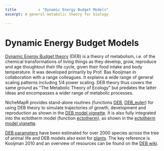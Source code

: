 ```yaml
---
title          : "Dynamic Energy Budget Models"
excerpt: A general metabolic theory for biology

---
```

<h1>Dynamic Energy Budget Models</h1>


<p>
<a href="https://en.wikipedia.org/wiki/Dynamic_energy_budget_theory">Dynamic Energy Budget theory</a> (DEB) is a theory of metabolism, i.e. of the chemical transformations of living things as they develop, grow, reproduce and age thoughtout their life cycle, given their food intake and body temperature. It was developed primarily by Prof. Bas Kooijman in collaboration with a range colleagues. It explains a wide range of general scaling patterns including 1/4 power scaling. DEB theory thus covers the same ground as "The Metabolic Theory of Ecology" but predates the latter ideas and encompasses a wider range of metabolic processes.
<p>
NicheMapR provides stand-alone routines (functions <a href="https://github.com/mrke/NicheMapR/blob/master/R/DEB.R">DEB</a>, <a href="https://github.com/mrke/NicheMapR/blob/master/R/DEB_euler.R">DEB_euler</a>) for using DEB theory to simulate trajectories of growth, development and reproduction as shown in the <a href="https://mrke.github.io/NicheMapR/inst/doc/deb-model-tutorial">DEB model vignette</a>. It is also fully integrated into the ectotherm model (function <a href="https://github.com/mrke/NicheMapR/blob/master/R/ectotherm.R">ectotherm</a>), as shown in the <a href="https://mrke.github.io/NicheMapR/inst/doc/ectotherm-model-tutorial">ectotherm model vignette</a>.
<p>
<a href="https://www.bio.vu.nl/thb/deb/deblab/add_my_pet/">DEB parameters</a> have been estimated for over 2000 species across the tree of animal life and DEB models also exist for <a href="https://github.com/rafaqz/DEBScripts">plants</a>. The key reference is Kooijman 2010 and an overview of resources can be found on the <a href="http://www.debtheory.org/wiki/">DEB wiki</a>.